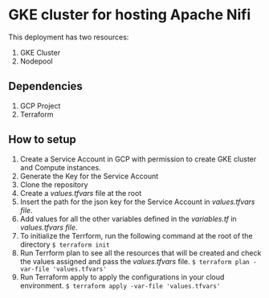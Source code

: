 # GKE cluster for hosting Apache Nifi

This deployment has two resources:
1. GKE Cluster
2. Nodepool

## Dependencies
1. GCP Project
2. Terraform

## How to setup

1. Create a Service Account in GCP with permission to create GKE cluster and Compute instances.
2. Generate the Key for the Service Account
3. Clone the repository
4. Create a *values.tfvars* file at the root
5. Insert the path for the json key for the Service Account in *values.tfvars file*.
6. Add values for all the other variables defined in the *variables.tf* in *values.tfvars file*.
7. To initialize the Terrform, run the following command at the root of the directory
    `$ terraform init`
8. Run Terrform plan to see all the resources that will be created and check the values assigned and pass the *values.tfvars* file.
    `$ terraform plan -var-file 'values.tfvars'`
9. Run Terraform apply to apply the configurations in your cloud environment.
    `$ terraform apply -var-file 'values.tfvars'`